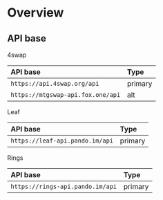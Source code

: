 # Overview

## API base

4swap

| API base        |      Type      |
| :------------- | :----------- |
| `https://api.4swap.org/api`      | primary |
| `https://mtgswap-api.fox.one/api`      |   alt    |

Leaf

| API base        |      Type      |
| :------------- | :----------- |
| `https://leaf-api.pando.im/api`      | primary |

Rings

| API base        |      Type      |
| :------------- | :----------- |
| `https://rings-api.pando.im/api`       | primary |
